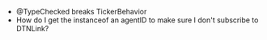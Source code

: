* @TypeChecked breaks TickerBehavior
* How do I get the instanceof an agentID to make sure I don't subscribe to DTNLink?
